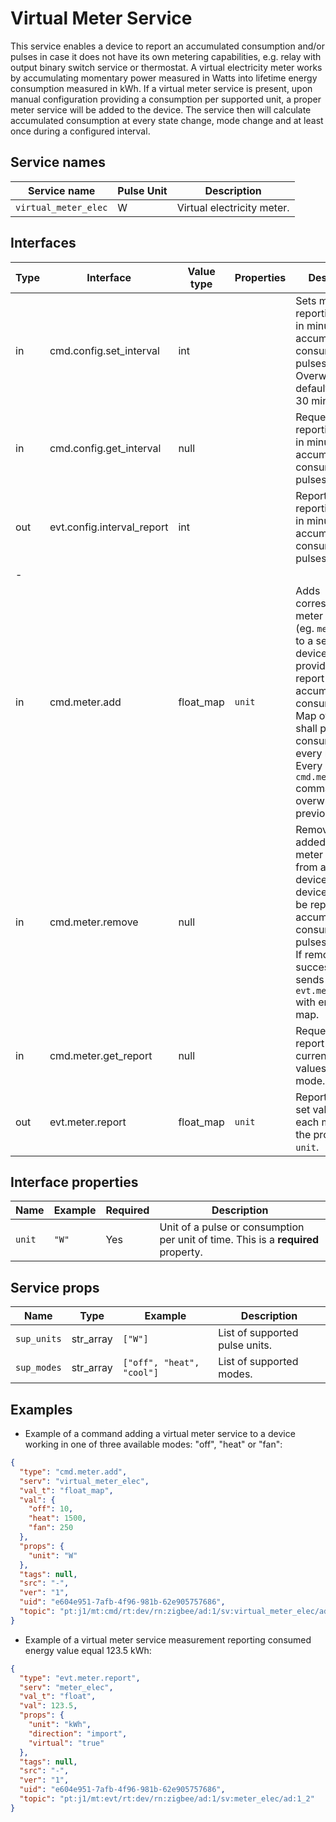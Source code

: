 # Virtual Meter Service

This service enables a device to report an accumulated consumption and/or pulses in case it does not have its own metering capabilities, e.g. relay with output binary switch
service or thermostat. A virtual electricity meter works by accumulating momentary power measured in Watts into lifetime energy consumption
measured in kWh. If a virtual meter service is present, upon manual configuration providing a consumption per supported unit, a proper meter service will be added to the device.
The service then will calculate accumulated consumption at every state change, mode change and at least once during a configured interval.

## Service names

| Service name         | Pulse Unit | Description                |
|----------------------|------------|----------------------------|
| `virtual_meter_elec` | W          | Virtual electricity meter. |

## Interfaces

| Type | Interface                  | Value type | Properties | Description                                                                                                                                                                                                                                    |
|------|----------------------------|------------|------------|------------------------------------------------------------------------------------------------------------------------------------------------------------------------------------------------------------------------------------------------|
| in   | cmd.config.set_interval    | int        |            | Sets minimal reporting interval in minutes for accumulated consumption and pulses. Overwrites a default value of 30 minutes.                                                                                                                   |
| in   | cmd.config.get_interval    | null       |            | Requests reporting interval in minutes for accumulated consumption and pulses.                                                                                                                                                                 |
| out  | evt.config.interval_report | int        |            | Reports reporting interval in minutes for accumulated consumption and pulses.                                                                                                                                                                  |
| -    |                            |            |            |                                                                                                                                                                                                                                                |
| in   | cmd.meter.add              | float_map  | `unit`     | Adds corresponding meter service (eg. `meter_elec`) to a selected device and the provided `unit` to report accumulated consumption. Map of floats shall provide consumption for every mode. Every `cmd.meter.add` command overwrites previous. |
| in   | cmd.meter.remove           | null       |            | Removes all added virtual meter services from a selected device. The device shall not be reporting accumulated consumption nor pulses anymore. If removal was successful sends `evt.meter.report` with empty float map.                        |
| in   | cmd.meter.get_report       | null       |            | Requests the report of the currently set values for each mode.                                                                                                                                                                                 |
| out  | evt.meter.report           | float_map  | `unit`     | Reports currently set values for each mode and the provided `unit`.                                                                                                                                                                            |

## Interface properties

| Name   | Example | Required | Description                                                                       |
|--------|---------|----------|-----------------------------------------------------------------------------------|
| `unit` | `"W"`   | Yes      | Unit of a pulse or consumption per unit of time. This is a **required** property. |

## Service props

| Name        | Type      | Example                   | Description                    |
|-------------|-----------|---------------------------|--------------------------------|
| `sup_units` | str_array | `["W"]`                   | List of supported pulse units. |
| `sup_modes` | str_array | `["off", "heat", "cool"]` | List of supported modes.       |

## Examples

* Example of a command adding a virtual meter service to a device working in one of three available modes: "off", "heat" or "fan":

```json
{
  "type": "cmd.meter.add",
  "serv": "virtual_meter_elec",
  "val_t": "float_map",
  "val": {
    "off": 10,
    "heat": 1500,
    "fan": 250
  },
  "props": {
    "unit": "W"
  },
  "tags": null,
  "src": "-",
  "ver": "1",
  "uid": "e604e951-7afb-4f96-981b-62e905757686",
  "topic": "pt:j1/mt:cmd/rt:dev/rn:zigbee/ad:1/sv:virtual_meter_elec/ad:1_2"
}
```

* Example of a virtual meter service measurement reporting consumed energy value equal 123.5 kWh:

```json
{
  "type": "evt.meter.report",
  "serv": "meter_elec",
  "val_t": "float",
  "val": 123.5,
  "props": {
    "unit": "kWh",
    "direction": "import",
    "virtual": "true"
  },
  "tags": null,
  "src": "-",
  "ver": "1",
  "uid": "e604e951-7afb-4f96-981b-62e905757686",
  "topic": "pt:j1/mt:evt/rt:dev/rn:zigbee/ad:1/sv:meter_elec/ad:1_2"
}
```